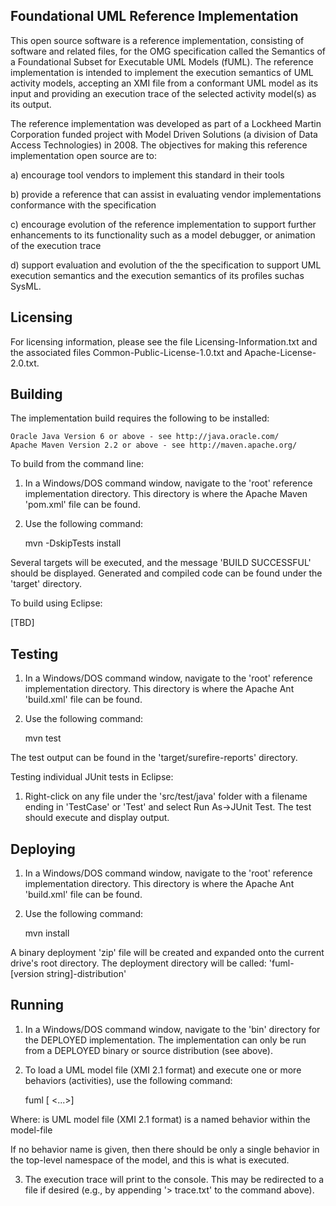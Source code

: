 Foundational UML Reference Implementation
-----------------------------------------

This open source software is a reference implementation, consisting of software
and related files, for the OMG specification called the Semantics of a
Foundational Subset for Executable UML Models (fUML). The reference
implementation is intended to implement the execution semantics of UML activity
models, accepting an XMI file from a conformant UML model as its input and
providing an execution trace of the selected activity model(s) as its output.

The reference implementation was developed as part of a Lockheed Martin
Corporation funded project with Model Driven Solutions (a division of Data
Access Technologies) in 2008. The objectives for making this reference
implementation open source are to:

a) encourage tool vendors to implement this standard in their tools

b) provide a reference that can assist in evaluating vendor implementations
conformance with the specification

c) encourage evolution of the reference implementation to support further
enhancements to its functionality such as a model debugger, or animation of the
execution trace

d) support evaluation and evolution of the the specification to support UML
execution semantics and the execution semantics of its profiles suchas SysML.

Licensing
---------

For licensing information, please see the file Licensing-Information.txt and the
associated files Common-Public-License-1.0.txt and Apache-License-2.0.txt.

Building
--------

The implementation build requires the following to be installed:

    Oracle Java Version 6 or above - see http://java.oracle.com/
    Apache Maven Version 2.2 or above - see http://maven.apache.org/

To build from the command line:

1. In a Windows/DOS command window, navigate to the 'root' reference
implementation directory.
This directory is where the Apache Maven 'pom.xml' file can be found.

2. Use the following command:

    mvn -DskipTests install

Several targets will be executed, and the message 'BUILD SUCCESSFUL' should
be displayed. Generated and compiled code can be found under the 'target'
directory.

To build using Eclipse:

[TBD]


Testing
-------

1. In a Windows/DOS command window, navigate to the 'root' reference
implementation directory. This directory is where the Apache Ant 'build.xml'
file can be found.

2. Use the following command:

    mvn test

The test output can be found in the 'target/surefire-reports'
directory. 


Testing individual JUnit tests in Eclipse: 

1. Right-click on any file under the 'src/test/java' folder with a filename ending in
'TestCase' or 'Test' and select Run As->JUnit Test. The test should execute and
display output.


Deploying
---------

1. In a Windows/DOS command window, navigate to the 'root' reference
implementation directory. This directory is where the Apache Ant 'build.xml' 
file can be found.

2. Use the following command:

    mvn install

A binary deployment 'zip' file will be created and expanded onto the current
drive's root directory. The deployment directory will be called: 
'fuml-[version string]-distribution' 



Running
-------

1. In a Windows/DOS command window, navigate to the 'bin' directory for the
DEPLOYED implementation. The implementation can only be run from a DEPLOYED
binary or source distribution (see above).

2. To load a UML model file (XMI 2.1 format) and execute one or more behaviors
(activities), use the following command:

    fuml <model-file> [<behavior-name> <behavior-name> <behavior-name> \<...>]

Where:
     <model-file> is UML model file (XMI 2.1 format)
     <behavior-name> is a named behavior within the model-file

If no behavior name is given, then there should be only a single behavior in the
top-level namespace of the model, and this is what is executed.

3. The execution trace will print to the console. This may be redirected to a
file if desired (e.g., by appending '> trace.txt' to the command above).

